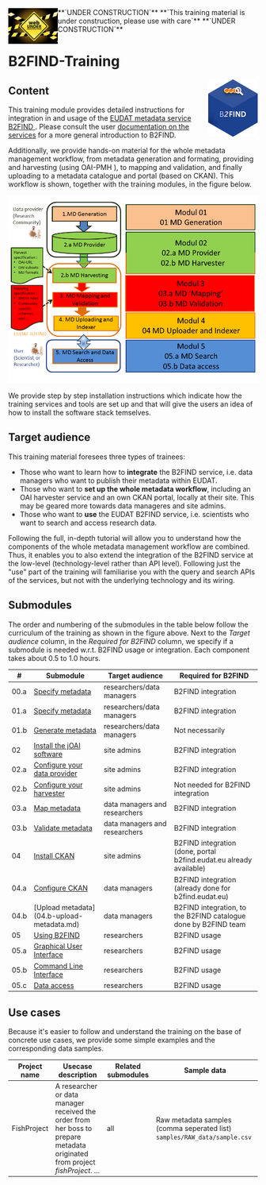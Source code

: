 <img align="left" src="img/UnderConstruction.jpg" width="100px">
**`UNDER CONSTRUCTION`** **`This training material is under construction, please use with care`** **`UNDER CONSTRUCTION`**


# B2FIND-Training
<img align="right" src="img/B2FIND.png" width="100px">

## Content

This training module provides detailed instructions for integration in and usage of the [ EUDAT metadata service B2FIND ](http:/b2find.eudat.eu). Please consult the user [documentation on the services](https://eudat.eu/services/userdoc) for a more general introduction to B2FIND.

Additionally, we provide hands-on material for the whole metadata management workflow, from metadata generation and formating,  providing and harvesting (using OAI-PMH ), to mapping and validation, and finally uploading to a metadata catalogue and portal (based on CKAN). This workflow is shown, together with the training modules, in the figure below.

<img align="centre" src="img/MD_workflow.png" width="800px">

We provide step by step installation instructions which indicate how the training services and tools are set up and that will give the users an idea of how to install the software stack temselves. 

## Target audience

This training material foresees three types of trainees: 
* Those who want to learn how to **integrate** the B2FIND service, i.e. data managers who want to publish their metadata within EUDAT.
* Those who want to **set up the whole metadata workflow**, including an OAI harvester service and an own CKAN portal, locally at their site. This may be geared more towards data manageres and site admins. 
* Those who want to **use** the EUDAT B2FIND service, i.e. scientists who want to search and access research data.

Following the full, in-depth tutorial will allow you to understand how the components of the whole metadata management workflow are combined. Thus, it enables you to also extend the integration of the B2FIND service at the low-level (technology-level rather than API level). Following just the "use" part of the training will familiarise you with the query and search APIs of the services, but not with the underlying technology and its wiring.

## Submodules

The order and numbering of the submodules in the table below follow the curriculum of the training as shown in the figure above. Next to the *Target audience* column, in the *Required for B2FIND* column, we specify if a submodule is needed w.r.t. B2FIND usage or integration. Each component takes about 0.5 to 1.0 hours.

| #    | Submodule            | Target audience           | Required for B2FIND |
|-----|----------------------|---------------------------|---------------------|
| 00.a | [Specify metadata](01.a-specify-metadata.md)  | researchers/data managers | B2FIND integration | 
| 01.a | [Specify metadata](01.a-specify-metadata.md)  | researchers/data managers | B2FIND integration | 
| 01.b | [Generate metadata](01.b-generate-metadata.md) | researchers/data managers | Not necessarily |
| 02 | [Install the jOAI software ](02-install-jOAI.md) | site admins | B2FIND integration |
| 02.a | [Configure your data provider](02.a-configure-OAI-data_provider.md) | site admins | B2FIND integration |
| 02.b | [Configure your harvester](02.b-configure-OAI-harvester.md) | site admins | Not needed for B2FIND integration |
| 03.a | [Map metadata](03.a-map-metadata.md) | data managers and researchers | B2FIND integration |
| 03.b | [Validate metadata](03.b-validate-metadata.md) | data managers and researchers | B2FIND integration |
| 04 | [Install CKAN](04-install-CKAN.md) | site admins | B2FIND integration (done, portal b2find.eudat.eu already available) |
| 04.a | [Configure CKAN](04.a-configure-CKAN.md) | data managers | B2FIND integration (already done for b2find.eudat.eu) |
| 04.b | [Upload metadata] (04.b-upload-metadata.md) | data managers | B2FIND integration, to the B2FIND catalogue done by B2FIND team |
| 05 | [Using B2FIND](05-using-B2FIND.md)	| researchers | B2FIND usage
| 05.a | [Graphical User Interface](05.a-search-GUI.md)	| researchers | B2FIND usage |
| 05.b | [Command Line Interface](05.b-search-CLI.md)	| researchers | B2FIND usage |
| 05.c | [Data access](05.c-data-access.md) |  researchers | B2FIND usage |

## Use cases
Because it's easier to follow and understand the training on the base of concrete use cases, we provide some simple examples and the corresponding data samples.

| Project name | Usecase description | Related submodules | Sample data  |
|--------------|---------------------|--------------------|------------------|
| FishProject  | A researcher or data manager received the order from her boss to prepare metadata originated from project *fishProject*. ... | all |  Raw metadata samples (comma seperated list) ```samples/RAW_data/sample.csv``` |

<!-- LATER ON, 
The tutorial will show the functionality of single components and how to combine them in order to arrive at proper metadata management. 
If you follow all steps of the training course you will aim in an infrastrucre as shown in the scheme below.
<img align="centre" src="img/VM-setup.png" width="1000px">
-->


<!-- TODO !!!
### Users - Training
Users can get access to a setup of virtual machines (VMs) like above. 

Users can either choose to set up their personal computer to resemble the user interface machine or they can receive a login on a user interface VM on the training sandbox operated by the EUDAT User Documentation and Training Material team. Via the user interface machine they can access the first VM which contains an OAI-PMH server and a CKAN server. The user interface VM also provides the necessary python libraries to work with the meatadata *mapping* and *validation* and a command line tool to access B2FIND.

To get access to the training environment, please use the [EUDAT contact pages](https://eudat.eu/support-request?service=DOCUMENTATION); and provide some details on which community you are from and in which context you would like to follow the tutorial. 
-->
<!--
### Site admins - Training
Data managers and site admins will be guided through all steps to set up the environment, covering own OAI-PMH (jOAI) and CKAN installation, and python sources for *generating*, *mapping*, *validating* and *uploading* of metadata records. Furthermore all needed steps needed to publish your metadata in B2FIND are described.

To build the setup you will need to prepare or have access to at least one (potentially virtualised) computational resource; with e.g. 2 vCPU, 8GB memory, 20GB disk; running a Linux operating system (Ubuntu preferred); in which you have sudo rights.
-->
<!-- ##TODO 
If you want to follow a training remotely and need access to preinstalled machines contact #TODO
-->


